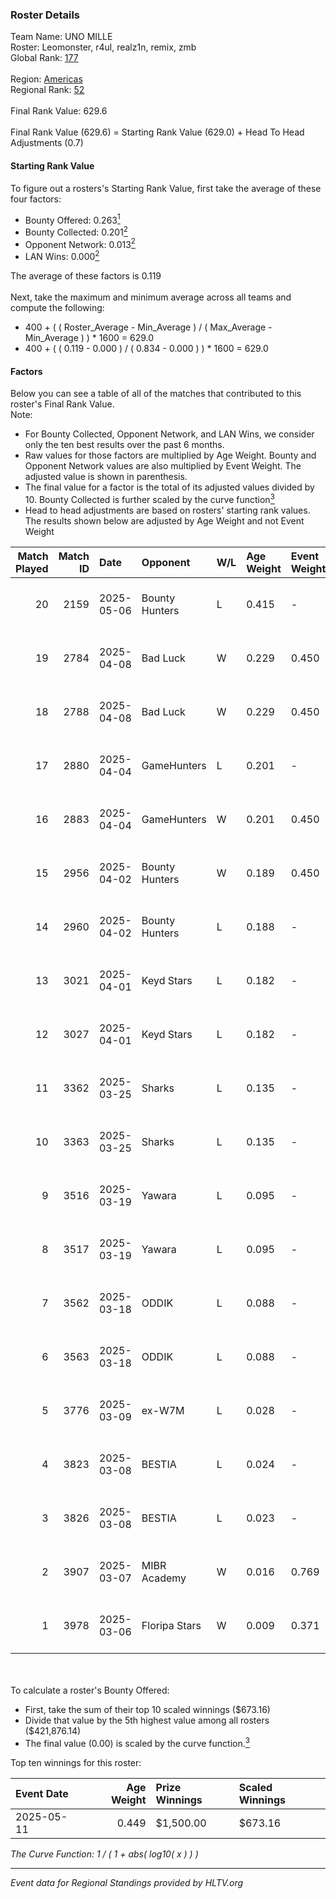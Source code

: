 ### Roster Details<br />
Team Name: UNO MILLE<br />
Roster: Leomonster, r4ul, realz1n, remix, zmb<br />
Global Rank: [177](../../standings_global_2025_09_01.md)<br />
<br />
Region: [Americas]( ../../standings_americas_2025_09_01.md)<br />
Regional Rank: [52]( ../../standings_americas_2025_09_01.md)<br />
<br />
Final Rank Value:  629.6<br />
<br />
Final Rank Value (629.6) = Starting Rank Value (629.0) + Head To Head Adjustments (0.7)<br />

#### Starting Rank Value<br />
To figure out a rosters's Starting Rank Value, first take the average of these four factors:<br />
- Bounty Offered: 0.263[<sup>1</sup>](#table2)
- Bounty Collected: 0.201[<sup>2</sup>](#table1)
- Opponent Network: 0.013[<sup>2</sup>](#table1)
- LAN Wins: 0.000[<sup>2</sup>](#table1)

The average of these factors is 0.119<br />
<br />
Next, take the maximum and minimum average across all teams and compute the following:<br />
- 400 + ( ( Roster_Average - Min_Average ) / ( Max_Average - Min_Average ) ) * 1600 = 629.0
- 400 + ( ( 0.119 - 0.000 ) / ( 0.834 - 0.000 ) ) * 1600 = 629.0


#### Factors<br />
Below you can see a table of all of the matches that contributed to this roster's Final Rank Value.<br />
Note:<br />

- For Bounty Collected, Opponent Network, and LAN Wins, we consider only the ten best results over the past 6 months.
- Raw values for those factors are multiplied by Age Weight. Bounty and Opponent Network values are also multiplied by Event Weight. The adjusted value is shown in parenthesis.
- The final value for a factor is the total of its adjusted values divided by 10. Bounty Collected is further scaled by the curve function[<sup>3</sup>](#curveFunction)
- Head to head adjustments are based on rosters' starting rank values. The results shown below are adjusted by Age Weight and not Event Weight
<span id="table1"></span><br />


| Match Played | Match ID | Date       | Opponent       | W/L | Age Weight | Event Weight | Bounty Collected | Opponent Network | LAN Wins  | H2H Adj. | Roster                                |
| -: | -: | :- | :- | :- | :- | :- | :- | :- | :- | -: | :- |
|           20 |     2159 | 2025-05-06 | Bounty Hunters | L   | 0.415      | -            | -                | -                | -         |    -4.39 | Leomonster, r4ul, realz1n, remix, zmb |
|           19 |     2784 | 2025-04-08 | Bad Luck       | W   | 0.229      | 0.450        | 0.001 (0.000)    | 0.115 (0.012)    | 0 (0.000) |     3.90 | Leomonster, r4ul, realz1n, remix, zmb |
|           18 |     2788 | 2025-04-08 | Bad Luck       | W   | 0.229      | 0.450        | 0.001 (0.000)    | 0.115 (0.012)    | 0 (0.000) |     3.97 | Leomonster, r4ul, realz1n, remix, zmb |
|           17 |     2880 | 2025-04-04 | GameHunters    | L   | 0.201      | -            | -                | -                | -         |    -1.90 | Leomonster, r4ul, realz1n, remix, zmb |
|           16 |     2883 | 2025-04-04 | GameHunters    | W   | 0.201      | 0.450        | 0.003 (0.000)    | 0.549 (0.050)    | 0 (0.000) |     4.50 | Leomonster, r4ul, realz1n, remix, zmb |
|           15 |     2956 | 2025-04-02 | Bounty Hunters | W   | 0.189      | 0.450        | 0.007 (0.001)    | 0.662 (0.056)    | 0 (0.000) |     4.05 | Leomonster, r4ul, realz1n, remix, zmb |
|           14 |     2960 | 2025-04-02 | Bounty Hunters | L   | 0.188      | -            | -                | -                | -         |    -1.91 | Leomonster, r4ul, realz1n, remix, zmb |
|           13 |     3021 | 2025-04-01 | Keyd Stars     | L   | 0.182      | -            | -                | -                | -         |    -1.91 | Leomonster, r4ul, realz1n, remix, zmb |
|           12 |     3027 | 2025-04-01 | Keyd Stars     | L   | 0.182      | -            | -                | -                | -         |    -1.94 | Leomonster, r4ul, realz1n, remix, zmb |
|           11 |     3362 | 2025-03-25 | Sharks         | L   | 0.135      | -            | -                | -                | -         |    -0.45 | bnc, Leomonster, realz1n, remix, zmb  |
|           10 |     3363 | 2025-03-25 | Sharks         | L   | 0.135      | -            | -                | -                | -         |    -0.46 | bnc, Leomonster, realz1n, remix, zmb  |
|            9 |     3516 | 2025-03-19 | Yawara         | L   | 0.095      | -            | -                | -                | -         |    -1.03 | bnc, Leomonster, realz1n, remix, zmb  |
|            8 |     3517 | 2025-03-19 | Yawara         | L   | 0.095      | -            | -                | -                | -         |    -1.04 | bnc, Leomonster, realz1n, remix, zmb  |
|            7 |     3562 | 2025-03-18 | ODDIK          | L   | 0.088      | -            | -                | -                | -         |    -0.21 | bnc, Leomonster, realz1n, remix, zmb  |
|            6 |     3563 | 2025-03-18 | ODDIK          | L   | 0.088      | -            | -                | -                | -         |    -0.22 | bnc, Leomonster, realz1n, remix, zmb  |
|            5 |     3776 | 2025-03-09 | ex-W7M         | L   | 0.028      | -            | -                | -                | -         |    -0.40 | bnc, Leomonster, realz1n, remix, zmb  |
|            4 |     3823 | 2025-03-08 | BESTIA         | L   | 0.024      | -            | -                | -                | -         |    -0.13 | bnc, Leomonster, realz1n, remix, zmb  |
|            3 |     3826 | 2025-03-08 | BESTIA         | L   | 0.023      | -            | -                | -                | -         |    -0.12 | bnc, Leomonster, realz1n, remix, zmb  |
|            2 |     3907 | 2025-03-07 | MIBR Academy   | W   | 0.016      | 0.769        | 0.000 (0.000)    | 0.104 (0.001)    | 0 (0.000) |     0.23 | bnc, Leomonster, realz1n, remix, zmb  |
|            1 |     3978 | 2025-03-06 | Floripa Stars  | W   | 0.009      | 0.371        | 0.001 (0.000)    | 0.001 (0.000)    | 0 (0.000) |     0.13 | bnc, Leomonster, realz1n, remix, zmb  |

<br />
<span id="table2"></span><br />
To calculate a roster's Bounty Offered:<br />

- First, take the sum of their top 10 scaled winnings ($673.16)
- Divide that value by the 5th highest value among all rosters ($421,876.14)
- The final value (0.00) is scaled by the curve function.[<sup>3</sup>](#curveFunction)

Top ten winnings for this roster:<br />

| Event Date | Age Weight | Prize Winnings | Scaled Winnings |
| :- | -: | :- | :- |
| 2025-05-11 |      0.449 | $1,500.00      | $673.16         |


<span id="curveFunction"></span>_The Curve Function: 1 / ( 1 + abs( log10( x ) ) )_<br />

---
_Event data for Regional Standings provided by HLTV.org_<br />
